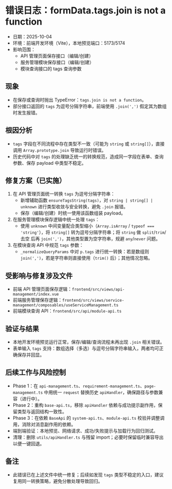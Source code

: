 # 错误日志：formData.tags.join is not a function

- 日期：2025-10-04
- 环境：前端开发环境（Vite），本地预览端口：5173/5174
- 影响范围：
  - API 管理页面保存接口（编辑/创建）
  - 服务管理模块保存接口（编辑/创建）
  - 模块查询接口的 tags 查询参数

## 现象
- 在保存或查询时抛出 TypeError：`tags.join is not a function`。
- 部分接口返回的 `tags` 为逗号分隔字符串，前端使用 `.join(',')` 假定其为数组时发生报错。

## 根因分析
- `tags` 字段在不同流程中存在类型不一致（可能为 `string` 或 `string[]`），直接调用 `Array.prototype.join` 导致运行时错误。
- 历史代码中对 `tags` 的处理缺乏统一的转换规范，造成同一字段在表单、查询参数、保存 payload 中类型不稳定。

## 修复方案（已实施）
1. 在 API 管理页面统一转换 `tags` 为逗号分隔字符串：
   - 新增辅助函数 `ensureTagsString(tags)`，对 `string | string[] | unknown` 进行类型收敛与安全转换，避免 `.join` 报错。
   - 保存（编辑/创建）时统一使用该函数组装 payload。
2. 在服务管理模块保存逻辑中统一处理 `tags`：
   - 使用 `unknown` 中间变量配合类型缩小（`Array.isArray` / `typeof === 'string'`），将 `string[]` 转为逗号分隔字符串；将 `string` 做 `split`/`trim`/去空 后再 `join(',')`，其他类型置为空字符串，规避 `any`/`never` 问题。
3. 在模块查询 API 中规范 `tags` 参数：
   - `_normalizeQueryParams` 中对 `p.tags` 进行统一转换：若是数组则 `join(',')`，若是字符串则直接使用（`trim()` 后）；其他情况忽略。

## 受影响与修复涉及文件
- 前端 API 管理页面保存逻辑：`frontend/src/views/api-management/index.vue`
- 前端服务管理保存逻辑：`frontend/src/views/service-management/composables/useServiceManagement.ts`
- 前端模块查询 API：`frontend/src/api/module-api.ts`

## 验证与结果
- 本地开发环境预览运行正常，保存/编辑/查询流程未再出现 `.join` 相关错误。
- 表单输入 `tags` 支持：数组选择（多选）与逗号分隔字符串输入，两者均可正确保存并回显。

## 后续工作与风险控制
- Phase 1：在 `api-management.ts`、`requirement-management.ts`、`page-management.ts` 中用统一 `request` 替换历史 `apiHandler`，确保路径与参数兼容（进行中）。
- Phase 2：重构 `base-api.ts`，移除 `apiHandler` 依赖与成功提示副作用，保留类型与返回结构一致性。
- Phase 3：在依赖 `BaseApi` 的 `system-api.ts`、`module-api.ts` 校验并调整调用，消除对消息副作用的依赖。
- 端到端验证：本地预览、网络请求、成功/失败提示与加载行为回归测试。
- 清理：删除 `utils/apiHandler.ts` 与残留 import；必要时保留临时兼容导出以便一键回退。

## 备注
- 此错误已在上述文件中统一修复；后续如发现 `tags` 类型不稳定的入口，建议复用同一转换策略，避免分散处理导致回归。